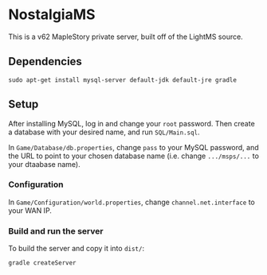 # NostalgiaMS

This is a v62 MapleStory private server, built off of the LightMS source.

## Dependencies

```
sudo apt-get install mysql-server default-jdk default-jre gradle
```

## Setup

After installing MySQL, log in and change your `root` password. Then create a database with your desired name, and run `SQL/Main.sql`.

In `Game/Database/db.properties`, change `pass` to your MySQL password, and the URL to point to your chosen database name (i.e. change `.../msps/...` to your dtaabase name).

### Configuration

In `Game/Configuration/world.properties`, change `channel.net.interface` to your WAN IP.

### Build and run the server

To build the server and copy it into `dist/`:

```
gradle createServer
```

